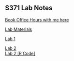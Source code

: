 ## S371 Lab Notes

<a href="https://calendar.app.google/SDGU3k2BU7jmmZsy6" target="_blank" title="Book Office Hours with me here">Book Office Hours with me here</a>

<a href="Lab-Materials.html" target="_blank" title="Lab Materials">Lab Materials</a> 

[Lab 1](S371_Lab1.pdf) 

<a href="Lab-2.html" target="_blank" title="Lab 2">Lab 2</a>  
      <a href="Lab-2.R" target="_blank" title="Lab 2 [R Code]">Lab 2 [R Code]</a>

